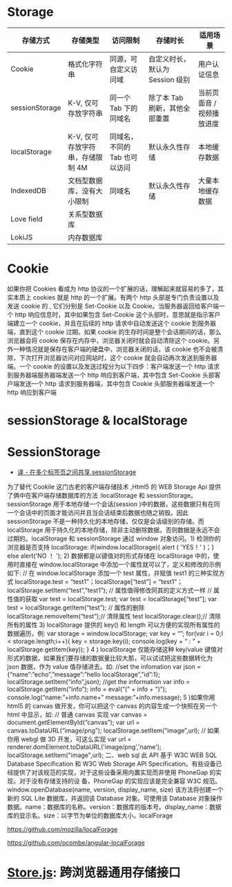 # Storage

| 存储方式       | 存储类型                         | 访问限制                      | 存储时长                        | 适用场景                  |
| -------------- | -------------------------------- | ----------------------------- | ------------------------------- | ------------------------- |
| Cookie         | 格式化字符串                     | 同源，可自定义访问域          | 自定义时长，默认为 Session 级别 | 用户认证信息              |
| sessionStorage | K-V, 仅可存放字符串              | 同一个 Tab 下的同域名         | 除了本 Tab 刷新，其他全部重置   | 当前页面音 / 视频播放进度 |
| localStorage   | K-V, 仅可存放字符串，存储限制 4M | 同域名，不同的 Tab 也可以访问 | 默认永久性存储                  | 本地缓存数据              |
| IndexedDB      | 文档型数据库，没有大小限制       | 同域名                        | 默认永久性存储                  | 大量本地缓存数据          |
| Love field     | 关系型数据库                     |                               |                                 |                           |
| LokiJS         | 内存数据库                       |                               |                                 |                           |

# Cookie

如果你把 Cookies 看成为 http 协议的一个扩展的话，理解起来就容易的多了，其实本质上 cookies 就是 http 的一个扩展。有两个 http 头部是专门负责设置以及发送 cookie 的 , 它们分别是 Set-Cookie 以及 Cookie。当服务器返回给客户端一个 http 响应信息时，其中如果包含 Set-Cookie 这个头部时，意思就是指示客户端建立一个 cookie，并且在后续的 http 请求中自动发送这个 cookie 到服务器端，直到这个 cookie 过期。如果 cookie 的生存时间是整个会话期间的话，那么浏览器会将 cookie 保存在内存中，浏览器关闭时就会自动清除这个 cookie。另外一种情况就是保存在客户端的硬盘中，浏览器关闭的话，该 cookie 也不会被清除，下次打开浏览器访问对应网站时，这个 cookie 就会自动再次发送到服务器端。一个 cookie 的设置以及发送过程分为以下四步：客户端发送一个 http 请求到服务器端服务器端发送一个 http 响应到客户端，其中包含 Set-Cookie 头部客户端发送一个 http 请求到服务器端，其中包含 Cookie 头部服务器端发送一个 http 响应到客户端

# sessionStorage & localStorage

# SessionStorage

- [译 - 在多个标签页之间共享 sessionStorage ](http://blog.kazaff.me/2016/09/09/%E8%AF%91-%E5%9C%A8%E5%A4%9A%E4%B8%AA%E6%A0%87%E7%AD%BE%E9%A1%B5%E4%B9%8B%E9%97%B4%E5%85%B1%E4%BA%ABsessionStorage/)

为了替代 Cookile 这门古老的客户端存储技术 ,Html5 的 WEB Storage Api 提供了俩中在客户端存储数据库的方法 :localStorage 和 sessionStorage。sessionStorage 用于本地存储一个会话(session )中的数据，这些数据只有在同一个会话中的页面才能访问并且当会话结束后数据也随之销毁。因此 sessionStorage 不是一种持久化的本地存储，仅仅是会话级别的存储。而 localStorage 用于持久化的本地存储，除非主动删除数据，否则数据是永远不会过期的。localStorage 和 sessionStorage 通过 window 对象访问。1) 检测你的浏览器是否支持 localStorage: if(window.localStorage){ alert ( 'YES！' )；} else alert('NO ！ '); 2) 数据都是以键值对的形式存储在 localStorage 中的，使用时直接在 window.localStorage 中添加一个属性就可以了，定义和修改的示例如下: // 在 window.localStorage 添加一个 test 属性，并赋值 test1 的三种实现方式 localStorage.test = “test1”；localStorage[“test”] = “test1”；localStorage.setItem(“test”,”test1”); // 属性值得修改同其的定义方式一样 // 属性值的获取 var test = localStorage.test; var test = localStorage[“test”]; var test = localStorage.getItem(“test”); // 属性的删除 localStorage.removeItem(“test”);// 清除属性 test localStorage.clear();// 清除所有的属性 3) localStorage 提供的 key() 和 length 可以方便的实现所有属性的数据遍历，例: var storage = window.localStorage; var key = “”; for(var i = 0;I < storage.length;i++){ key = storage.key(i); console.log(key + “ : ” + localStorage.getItem(key)); } 4 ) localStorage 仅能存储这种 key/value 键值对形式的数据，如果我们要存储的数据量比较大那，可以试试把这些数据转化为 json 数据，作为 value 值存储进去。如: //set the infomation var json = {“name”:”echo”,”message”:”hello localStorage”,”id”:1}; localStorage.setItem(“info”,json); //get the information var info = localStorage.getItem(“info”); info = eval(“(” + info + ”)”); console.log(“name:”+info.name+” message:”+info.message); 5 )如果你用 html5 的 canvas 做开发，你可以把这个 canvas 的内容生成一个快照在另一个 html 中显示，如: // 普通 canvas 实现 var canvas = document.getElementById(“canvas”); var url = canvas.toDataURL(“image/png”); localStorage.setItem(“image”,url); // 如果你用 webgl 做 3D 开发，可这么实现 var url = renderer.domElement.toDataURL('image/png','name'); localStorage.setItem("image",url); 二、web sql 此 API 基于 W3C WEB SQL Database Specification 和 W3C Web Storage API Specification。有些设备已经提供了对该规范的实现，对于这些设备采用内置实现而非使用 PhoneGap 的实现。对于没有存储支持的设 备，PhoneGap 的实现应该是完全兼容 W3C 规范。window.openDatabase(name, version, display_name, size) 该方法将创建一个新的 SQL Lite 数据库，并返回该 Database 对象。可使用该 Database 对象操作数据。name：数据库的名称。version：数据库的版本号。display_name：数据库的显示名。size：以字节为单位的数据库大小。localForage

https://github.com/mozilla/localForage

https://github.com/ocombe/angular-localForage

# [Store.js](https://github.com/marcuswestin/store.js): 跨浏览器通用存储接口

